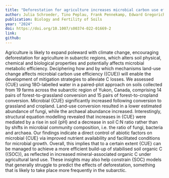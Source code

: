 ```yaml
---
title: "Deforestation for agriculture increases microbial carbon use efficiency in subarctic soils"
author: Julia Schroeder, Tino Peplau, Frank Pennekamp, Edward Gregorich, Christoph C. Tebbe, Christopher Poeplau
publication: Biology and Fertility of Soils
year: "2024"
doi: https://doi.org/10.1007/s00374-022-01669-2
link: 
github:
---
```


Agriculture is likely to expand poleward with climate change, encouraging deforestation for agriculture in subarctic regions, which alters soil physical, chemical and biological properties and potentially affects microbial metabolic efficiency. Deciphering how and by which mechanisms land-use change affects microbial carbon use efficiency ({CUE}) will enable the development of mitigation strategies to alleviate C losses. We assessed {CUE} using 18O-labelled water in a paired-plot approach on soils collected from 19 farms across the subarctic region of Yukon, Canada, comprising 14 pairs of forest-to-grassland conversion and 15 pairs of forest-to-cropland conversion. Microbial {CUE} significantly increased following conversion to grassland and cropland. Land-use conversion resulted in a lower estimated abundance of fungi, while the archaeal abundance increased. Interestingly, structural equation modelling revealed that increases in {CUE} were mediated by a rise in soil {pH} and a decrease in soil C:N ratio rather than by shifts in microbial community composition, i.e. the ratio of fungi, bacteria and archaea. Our findings indicate a direct control of abiotic factors on microbial {CUE} via improved nutrient availability and facilitated conditions for microbial growth. Overall, this implies that to a certain extent {CUE} can be managed to achieve a more efficient build-up of stabilised soil organic C ({SOC}), as reflected in increased mineral-associated organic C under agricultural land use. These insights may also help constrain {SOC} models that generally struggle to predict the effects of deforestation, something that is likely to take place more frequently in the subarctic.

